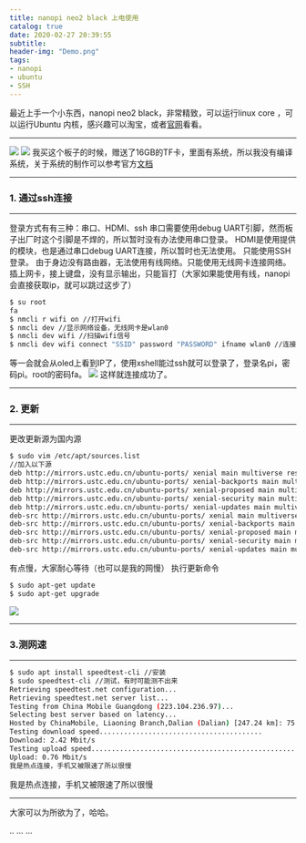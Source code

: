 ```yaml
---
title: nanopi neo2 black 上电使用
catalog: true
date: 2020-02-27 20:39:55
subtitle:
header-img: "Demo.png"
tags:
- nanopi
- ubuntu
- SSH
---
```

最近上手一个小东西，nanopi neo2 black，非常精致，可以运行linux core ，可以运行Ubuntu 内核，感兴趣可以淘宝，或者[官网](http://nanopi.org/)看看。

---
![](1.png)
![](2.jpg)
我买这个板子的时候，赠送了16GB的TF卡，里面有系统，所以我没有编译系统，关于系统的制作可以参考官方[文档](http://wiki.friendlyarm.com/wiki/index.php/NanoPi_NEO2_Black#Configure_System_with_npi-config)

---
### 1. 通过ssh连接

---
登录方式有有三种：串口、HDMI、ssh
串口需要使用debug UART引脚，然而板子出厂时这个引脚是不焊的，所以暂时没有办法使用串口登录。
HDMI是使用提供的模块，也是通过串口debug UART连接，所以暂时也无法使用。
只能使用SSH登录。
由于身边没有路由器，无法使用有线网络。只能使用无线网卡连接网络。
插上网卡，接上键盘，没有显示输出，只能盲打（大家如果能使用有线，nanopi会直接获取ip，就可以跳过这步了）
```bash
$ su root
fa
$ nmcli r wifi on //打开wifi
$ nmcli dev //显示网络设备，无线网卡是wlan0
$ nmcli dev wifi //扫描wifi信号
$ nmcli dev wifi connect "SSID" password "PASSWORD" ifname wlan0 //连接无线网，SSID是无线网名称，PASSWORD是密码
```
等一会就会从oled上看到IP了，使用xshell能过ssh就可以登录了，登录名pi，密码pi。root的密码fa。
![](3.png)
这样就连接成功了。

---
### 2. 更新

---
更改更新源为国内源
```bash
$ sudo vim /etc/apt/sources.list
//加入以下源
deb http://mirrors.ustc.edu.cn/ubuntu-ports/ xenial main multiverse restricted universe
deb http://mirrors.ustc.edu.cn/ubuntu-ports/ xenial-backports main multiverse restricted universe
deb http://mirrors.ustc.edu.cn/ubuntu-ports/ xenial-proposed main multiverse restricted universe
deb http://mirrors.ustc.edu.cn/ubuntu-ports/ xenial-security main multiverse restricted universe
deb http://mirrors.ustc.edu.cn/ubuntu-ports/ xenial-updates main multiverse restricted universe
deb-src http://mirrors.ustc.edu.cn/ubuntu-ports/ xenial main multiverse restricted universe
deb-src http://mirrors.ustc.edu.cn/ubuntu-ports/ xenial-backports main multiverse restricted universe
deb-src http://mirrors.ustc.edu.cn/ubuntu-ports/ xenial-proposed main multiverse restricted universe
deb-src http://mirrors.ustc.edu.cn/ubuntu-ports/ xenial-security main multiverse restricted universe
deb-src http://mirrors.ustc.edu.cn/ubuntu-ports/ xenial-updates main multiverse restricted universe
```
有点慢，大家耐心等待（也可以是我的网慢）
执行更新命令
```bash
$ sudo apt-get update
$ sudo apt-get upgrade
```
![](4.png)

---
### 3.测网速
---
```bash
$ sudo apt install speedtest-cli //安装
$ sudo speedtest-cli //测试，有时可能测不出来
Retrieving speedtest.net configuration...
Retrieving speedtest.net server list...
Testing from China Mobile Guangdong (223.104.236.97)...
Selecting best server based on latency...
Hosted by ChinaMobile, Liaoning Branch,Dalian (Dalian) [247.24 km]: 75.654 ms
Testing download speed........................................
Download: 2.42 Mbit/s
Testing upload speed..................................................
Upload: 0.76 Mbit/s
我是热点连接，手机又被限速了所以很慢
```
我是热点连接，手机又被限速了所以很慢

---
大家可以为所欲为了，哈哈。



<head>
    ..
    <script src='//unpkg.com/valine/dist/Valine.min.js'></script>
    ...
</head>
<body>
    ...
    <div id="vcomments"></div>
    <script>
        new Valine({
            el: '#vcomments' ,
	    appId: 'vXidTKzEclYBf4IxomY5Vqo5-gzGzoHsz',
    	    appKey: 'YYe3hk4yLV5lQ3M5oO7tHE6t',
            notify:false, 
            verify:false, 
            avatar:'mp', 
            placeholder: 'ヾﾉ≧∀≦)o来啊，快活啊' 
        })
    </script>
</body>

